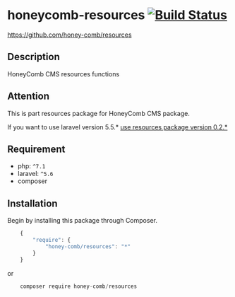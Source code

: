 # honeycomb-resources [![Build Status](https://travis-ci.org/honey-comb/resources.svg?branch=master)](https://travis-ci.org/honey-comb/resources)  
https://github.com/honey-comb/resources

## Description

HoneyComb CMS resources functions

## Attention

This is part resources package for HoneyComb CMS package.

If you want to use laravel version 5.5.* [use resources package version 0.2.*](https://github.com/honey-comb/resources/tree/5.5 "Resources package version 0.2.*")

## Requirement

 - php: `^7.1`
 - laravel: `^5.6`
 - composer
 
 ## Installation

Begin by installing this package through Composer.


```js
	{
	    "require": {
	        "honey-comb/resources": "*"
	    }
	}
```
or
```js
    composer require honey-comb/resources
```
